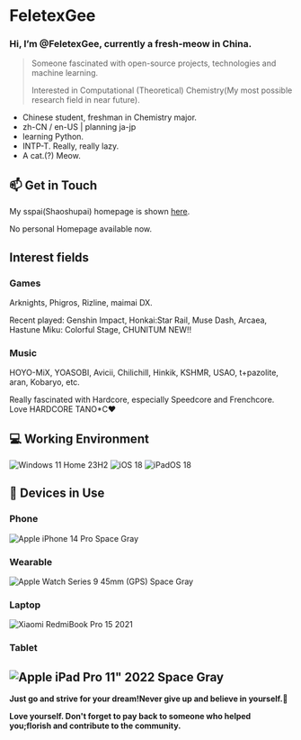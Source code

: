# FeletexGee
### Hi, I’m @FeletexGee, currently a fresh-meow in China.

> Someone fascinated with open-source projects, technologies and machine learning.
> 
> Interested in Computational (Theoretical) Chemistry(My most possible research field in near future).
- Chinese student, freshman in Chemistry major. 
- zh-CN / en-US | planning ja-jp
- learning Python. 
- INTP-T. Really, really lazy.
- A cat.(?) Meow.


## 📫 Get in Touch
My sspai(Shaoshupai) homepage is shown [here](https://sspai.com/u/FeletexGee).

No personal Homepage available now. 

## Interest fields

### Games
Arknights, Phigros, Rizline, maimai DX.

Recent played: Genshin Impact, Honkai:Star Rail, Muse Dash, Arcaea, Hastune Miku: Colorful Stage, CHUNITUM NEW!!

### Music
HOYO-MiX, YOASOBI, Avicii, Chilichill, Hinkik, KSHMR, USAO, t+pazolite, aran, Kobaryo, etc.

Really fascinated with Hardcore, especially Speedcore and Frenchcore. Love HARDCORE TANO*C❤

## 💻 Working Environment
![Windows 11 Home 23H2](https://img.shields.io/badge/Windows%2011%20Home%2023H2-00adef?style=flat-square&logo=windows&logoColor=ffffff)
![iOS 18](https://img.shields.io/badge/--gray?logo=iOS&label=iOS%2018)
![iPadOS 18](https://img.shields.io/badge/--gray?logo=iOS&label=iPadOS%2018)

## 📱 Devices in Use

### Phone

![Apple iPhone 14 Pro Space Gray](https://img.shields.io/badge/--gray?logo=apple&label=Apple%20iPhone%2014%20Pro%20Space%20Gray)

### Wearable

![Apple Watch Series 9 45mm (GPS) Space Gray](https://img.shields.io/badge/--gray?logo=apple&label=Apple%20Watch%20Series%209%2045mm%20(GPS)%20Space%20Gray)

### Laptop

![Xiaomi RedmiBook Pro 15 2021](https://img.shields.io/badge/Xiaomi%20RedmiBook%20Pro%2015%202021-fd4900?style=flat-square&logo=xiaomi&logoColor=ffffff)

### Tablet

![Apple iPad Pro 11" 2022 Space Gray](https://img.shields.io/badge/--gray?logo=apple&label=Apple%20iPad%20Pro%2011"%202022%20Space%20Gray)
---
**Just go and strive for your dream!Never give up and believe in yourself.🤗**

**Love yourself. Don't forget to pay back to someone who helped you;florish and contribute to the community.**
